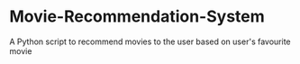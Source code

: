 # Movie-Recommendation-System
A Python script to recommend movies to the user based on user's favourite movie

